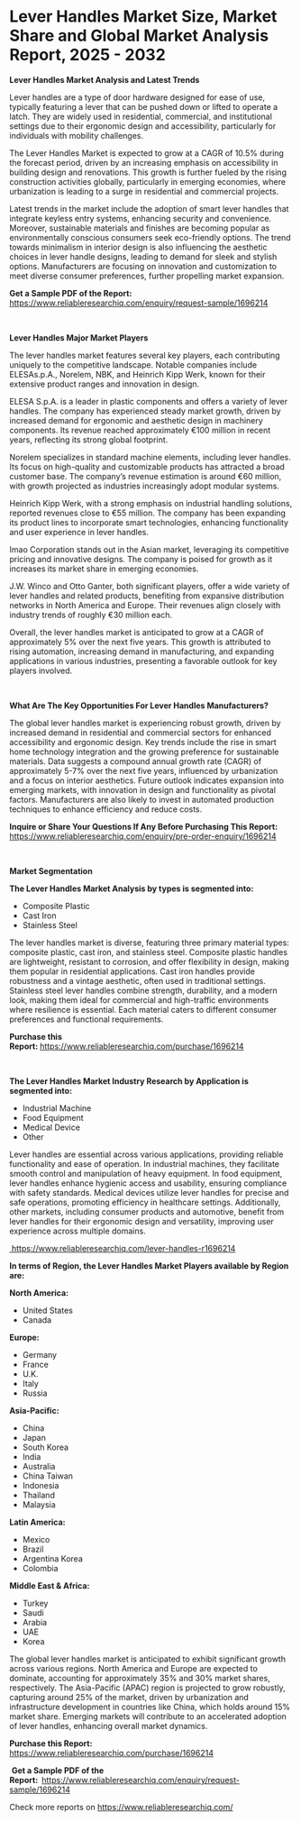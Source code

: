 <p><h1>Lever Handles Market Size, Market Share and Global Market Analysis Report, 2025 - 2032</h1></p><p><strong>Lever Handles Market Analysis and Latest Trends</strong></p>
<p><p>Lever handles are a type of door hardware designed for ease of use, typically featuring a lever that can be pushed down or lifted to operate a latch. They are widely used in residential, commercial, and institutional settings due to their ergonomic design and accessibility, particularly for individuals with mobility challenges.</p><p>The Lever Handles Market is expected to grow at a CAGR of 10.5% during the forecast period, driven by an increasing emphasis on accessibility in building design and renovations. This growth is further fueled by the rising construction activities globally, particularly in emerging economies, where urbanization is leading to a surge in residential and commercial projects.</p><p>Latest trends in the market include the adoption of smart lever handles that integrate keyless entry systems, enhancing security and convenience. Moreover, sustainable materials and finishes are becoming popular as environmentally conscious consumers seek eco-friendly options. The trend towards minimalism in interior design is also influencing the aesthetic choices in lever handle designs, leading to demand for sleek and stylish options. Manufacturers are focusing on innovation and customization to meet diverse consumer preferences, further propelling market expansion.</p></p>
<p><strong>Get a Sample PDF of the Report:&nbsp;</strong> <a href="https://www.reliableresearchiq.com/enquiry/request-sample/1696214?utm_campaign=3200&utm_medium=2&utm_source=Github&utm_content=ia&utm_term=27032025&utm_id=lever-handles">https://www.reliableresearchiq.com/enquiry/request-sample/1696214</a></p>
<p>&nbsp;</p>
<p><strong>Lever Handles Major Market Players</strong></p>
<p><p>The lever handles market features several key players, each contributing uniquely to the competitive landscape. Notable companies include ELESAs.p.A., Norelem, NBK, and Heinrich Kipp Werk, known for their extensive product ranges and innovation in design.</p><p>ELESA S.p.A. is a leader in plastic components and offers a variety of lever handles. The company has experienced steady market growth, driven by increased demand for ergonomic and aesthetic design in machinery components. Its revenue reached approximately €100 million in recent years, reflecting its strong global footprint.</p><p>Norelem specializes in standard machine elements, including lever handles. Its focus on high-quality and customizable products has attracted a broad customer base. The company’s revenue estimation is around €60 million, with growth projected as industries increasingly adopt modular systems.</p><p>Heinrich Kipp Werk, with a strong emphasis on industrial handling solutions, reported revenues close to €55 million. The company has been expanding its product lines to incorporate smart technologies, enhancing functionality and user experience in lever handles.</p><p>Imao Corporation stands out in the Asian market, leveraging its competitive pricing and innovative designs. The company is poised for growth as it increases its market share in emerging economies.</p><p>J.W. Winco and Otto Ganter, both significant players, offer a wide variety of lever handles and related products, benefiting from expansive distribution networks in North America and Europe. Their revenues align closely with industry trends of roughly €30 million each.</p><p>Overall, the lever handles market is anticipated to grow at a CAGR of approximately 5% over the next five years. This growth is attributed to rising automation, increasing demand in manufacturing, and expanding applications in various industries, presenting a favorable outlook for key players involved.</p></p>
<p>&nbsp;</p>
<p><strong>What Are The Key Opportunities For Lever Handles Manufacturers?</strong></p>
<p><p>The global lever handles market is experiencing robust growth, driven by increased demand in residential and commercial sectors for enhanced accessibility and ergonomic design. Key trends include the rise in smart home technology integration and the growing preference for sustainable materials. Data suggests a compound annual growth rate (CAGR) of approximately 5-7% over the next five years, influenced by urbanization and a focus on interior aesthetics. Future outlook indicates expansion into emerging markets, with innovation in design and functionality as pivotal factors. Manufacturers are also likely to invest in automated production techniques to enhance efficiency and reduce costs.</p></p>
<p><strong>Inquire or Share Your Questions If Any Before Purchasing This Report:</strong> <a href="https://www.reliableresearchiq.com/enquiry/pre-order-enquiry/1696214?utm_campaign=3200&utm_medium=2&utm_source=Github&utm_content=ia&utm_term=27032025&utm_id=lever-handles">https://www.reliableresearchiq.com/enquiry/pre-order-enquiry/1696214</a></p>
<p>&nbsp;</p>
<p><strong>Market Segmentation</strong></p>
<p><strong>The Lever Handles Market Analysis by types is segmented into:</strong></p>
<p><ul><li>Composite Plastic</li><li>Cast Iron</li><li>Stainless Steel</li></ul></p>
<p><p>The lever handles market is diverse, featuring three primary material types: composite plastic, cast iron, and stainless steel. Composite plastic handles are lightweight, resistant to corrosion, and offer flexibility in design, making them popular in residential applications. Cast iron handles provide robustness and a vintage aesthetic, often used in traditional settings. Stainless steel lever handles combine strength, durability, and a modern look, making them ideal for commercial and high-traffic environments where resilience is essential. Each material caters to different consumer preferences and functional requirements.</p></p>
<p><strong>Purchase this Report:&nbsp;</strong><a href="https://www.reliableresearchiq.com/purchase/1696214?utm_campaign=3200&utm_medium=2&utm_source=Github&utm_content=ia&utm_term=27032025&utm_id=lever-handles">https://www.reliableresearchiq.com/purchase/1696214</a></p>
<p>&nbsp;</p>
<p><strong>The Lever Handles Market Industry Research by Application is segmented into:</strong></p>
<p><ul><li>Industrial Machine</li><li>Food Equipment</li><li>Medical Device</li><li>Other</li></ul></p>
<p><p>Lever handles are essential across various applications, providing reliable functionality and ease of operation. In industrial machines, they facilitate smooth control and manipulation of heavy equipment. In food equipment, lever handles enhance hygienic access and usability, ensuring compliance with safety standards. Medical devices utilize lever handles for precise and safe operations, promoting efficiency in healthcare settings. Additionally, other markets, including consumer products and automotive, benefit from lever handles for their ergonomic design and versatility, improving user experience across multiple domains.</p></p>
<p><a href="https://www.reliableresearchiq.com/lever-handles-r1696214?utm_campaign=3200&utm_medium=2&utm_source=Github&utm_content=ia&utm_term=27032025&utm_id=lever-handles">&nbsp;https://www.reliableresearchiq.com/lever-handles-r1696214</a></p>
<p><strong>In terms of Region, the Lever Handles Market Players available by Region are:</strong></p>
<p>
    <p> <strong> North America: </strong>
        <ul>
            <li>United States</li>
            <li>Canada</li>
        </ul>
        </p> 
    <p> <strong> Europe: </strong>
        <ul>
            <li>Germany</li>
            <li>France</li>
            <li>U.K.</li>
            <li>Italy</li>
            <li>Russia</li>
        </ul>
        </p> 
    <p> <strong> Asia-Pacific: </strong>
        <ul>
            <li>China</li>
            <li>Japan</li>
            <li>South Korea</li>
            <li>India</li>
            <li>Australia</li>
            <li>China Taiwan</li>
            <li>Indonesia</li>
            <li>Thailand</li>
            <li>Malaysia</li>
        </ul>
        </p> 
    <p> <strong> Latin America: </strong>
        <ul>
            <li>Mexico</li>
            <li>Brazil</li>
            <li>Argentina Korea</li>
            <li>Colombia</li>
        </ul>
        </p> 
    <p> <strong> Middle East & Africa: </strong>
        <ul>
            <li>Turkey</li>
            <li>Saudi</li>
            <li>Arabia</li>
            <li>UAE</li>
            <li>Korea</li>
        </ul>
    </p>
    </p>
<p><p>The global lever handles market is anticipated to exhibit significant growth across various regions. North America and Europe are expected to dominate, accounting for approximately 35% and 30% market shares, respectively. The Asia-Pacific (APAC) region is projected to grow robustly, capturing around 25% of the market, driven by urbanization and infrastructure development in countries like China, which holds around 15% market share. Emerging markets will contribute to an accelerated adoption of lever handles, enhancing overall market dynamics.</p></p>
<p><strong>Purchase this Report: </strong><a href="https://www.reliableresearchiq.com/purchase/1696214?utm_campaign=3200&utm_medium=2&utm_source=Github&utm_content=ia&utm_term=27032025&utm_id=lever-handles">https://www.reliableresearchiq.com/purchase/1696214</a></p>
<p>&nbsp;<strong>Get a Sample PDF of the Report:&nbsp;&nbsp;</strong><a href="https://www.reliableresearchiq.com/enquiry/request-sample/1696214?utm_campaign=3200&utm_medium=2&utm_source=Github&utm_content=ia&utm_term=27032025&utm_id=lever-handles">https://www.reliableresearchiq.com/enquiry/request-sample/1696214</a></p>
<p><strong></strong></p>
<p>Check more reports on <a href="https://www.reliableresearchiq.com/?utm_campaign=3200&utm_medium=2&utm_source=Github&utm_content=ia&utm_term=27032025&utm_id=lever-handles">https://www.reliableresearchiq.com/</a></p>